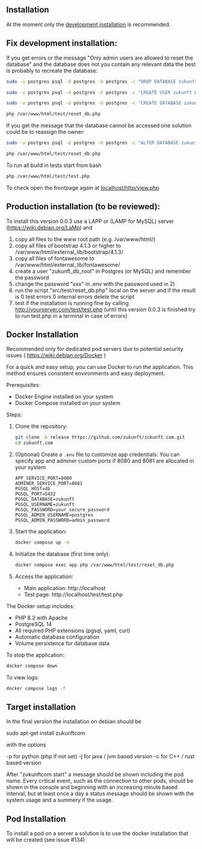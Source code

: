 Installation
-------------

At the moment only the [development installation](../README.md) is recommended.

Fix development installation:
-----------------------------

If you get errors or the message "Only admin users are allowed to reset the database" and the database does not you contain any relevant data the best is probably to recreate the database:

   ```bash
   sudo -u postgres psql -d postgres -U postgres -c "DROP DATABASE zukunft;"
   ```
   ```bash
   sudo -u postgres psql -d postgres -U postgres -c "CREATE USER zukunft WITH PASSWORD 'zukunft';"
   ```
   ```bash
   sudo -u postgres psql -d postgres -U postgres -c "CREATE DATABASE zukunft WITH OWNER zukunft ENCODING 'UTF8';"
   ```
   ```bash
   php /var/www/html/test/reset_db.php
   ```

If you get the message that the database cannot be accessed one solution could be to reassign the owner:
   ```bash
   sudo -u postgres psql -d postgres -U postgres -c "ALTER DATABASE zukunft OWNER TO zukunft ENCODING 'UTF8';"
   ```
   ```bash
   php /var/www/html/test/reset_db.php
   ```

To run all build in tests start from bash
   ```bash
   php /var/www/html/test/test.php
   ```

To check open the frontpage again at [localhost/http/view.php]()


Production installation (to be reviewed):
-----------------------------------------

To install this version 0.0.3 use a LAPP or (LAMP for MySQL) server (https://wiki.debian.org/LaMp) and
1) copy all files to the www root path (e.g. /var/www/html/)
2) copy all files of bootstrap 4.1.3 or higher to /var/www/html/external_lib/bootstrap/4.1.3/
3) copy all files of fontawesome to /var/www/html/external_lib/fontawesome/
4) create a user "zukunft_db_root" in Postgres (or MySQL) and remember the password
5) change the password "xxx" in .env with the password used in 2)
6) run the script "src/test/reset_db.php" local on the server and if the result is 0 test errors 0 internal errors delete the script
7) test if the installation is running fine by calling http://yourserver.com/test/test.php
   (until this version 0.0.3 is finished try to run test.php in a terminal in case of errors)

Docker Installation
-------------------

Recommended only for dedicated pod servers due to potential security issues ( https://wiki.debian.org/Docker )

For a quick and easy setup, you can use Docker to run the application. This method ensures consistent environments and easy deployment.

Prerequisites:
- Docker Engine installed on your system
- Docker Compose installed on your system

Steps:
1. Clone the repository:
   ```bash
   git clone -b release https://github.com/zukunft/zukunft.com.git
   cd zukunft.com
   ```

2. (Optional) Create a `.env` file to customize app credentials:
   You can specify app and adminer custom ports if 8080 and 8081 are allocated in
   your system
   ```env
   APP_SERVICE_PORT=8080
   ADMINER_SERVICE_PORT=8081
   PGSQL_HOST=db
   PGSQL_PORT=5432
   PGSQL_DATABASE=zukunft
   PGSQL_USERNAME=zukunft
   PGSQL_PASSWORD=your_secure_password
   PGSQL_ADMIN_USERNAME=postgres
   PGSQL_ADMIN_PASSWORD=admin_password
   ```

3. Start the application:
   ```bash
   docker compose up -d
   ```

4. Initialize the database (first time only):
   ```bash
   docker compose exec app php /var/www/html/test/reset_db.php
   ```

5. Access the application:
    - Main application: http://localhost
    - Test page: http://localhost/test/test.php

The Docker setup includes:
- PHP 8.2 with Apache
- PostgreSQL 14
- All required PHP extensions (pgsql, yaml, curl)
- Automatic database configuration
- Volume persistence for database data

To stop the application:
```bash
docker compose down
```

To view logs:
```bash
docker compose logs -f
```

Target installation
-------------------

In the final version the installation on debian should be

sudo apt-get install zukunftcom

with the options

-p for python (php if not set)
-j for java / jvm based version
-c for C++ / rust based version

After "zukunftcom start" a message should be shown including the pod name. Every critical event,
such as the connection to other pods, should be shown in the console
and beginning with an increasing minute based interval,
but at least once a day a status message should be shown with the system usage and a summery if the usage.


Pod Installation
----------------

To install a pod on a server a solution is to use the
docker installation that will be created (see issue #134)

